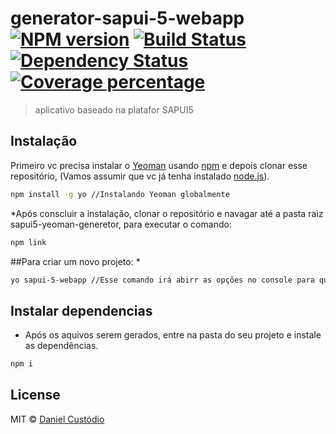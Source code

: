 # generator-sapui-5-webapp [![NPM version][npm-image]][npm-url] [![Build Status][travis-image]][travis-url] [![Dependency Status][daviddm-image]][daviddm-url] [![Coverage percentage][coveralls-image]][coveralls-url]
> aplicativo baseado na platafor SAPUI5

## Instalação

Primeiro vc precisa instalar o [Yeoman](http://yeoman.io) usando [npm](https://www.npmjs.com/) e depois clonar esse repositório, (Vamos assumir que vc já tenha instalado [node.js](https://nodejs.org/)).

```bash
npm install -g yo //Instalando Yeoman globalmente
```
*Após conscluir a instalação, clonar o repositório e navagar até a pasta raiz sapui5-yeoman-generetor, para executar o comando:
```bash 
npm link
```

##Para criar um novo projeto:
*
```bash
yo sapui-5-webapp //Esse comando irá abirr as opções no console para que vc determine nome do projeto, descrição etc...

```

## Instalar dependencias

 * Após os aquivos serem gerados, entre na pasta do seu projeto e instale as dependências.
 ```bash
 npm i
```
## License

MIT © [Daniel Custódio](http://danielcustodio.azurewebsites.net)


[npm-image]: https://badge.fury.io/js/generator-sapui-5-webapp.svg
[npm-url]: https://npmjs.org/package/generator-sapui-5-webapp
[travis-image]: https://travis-ci.org/Daancustodio/generator-sapui-5-webapp.svg?branch=master
[travis-url]: https://travis-ci.org/Daancustodio/generator-sapui-5-webapp
[daviddm-image]: https://david-dm.org/Daancustodio/generator-sapui-5-webapp.svg?theme=shields.io
[daviddm-url]: https://david-dm.org/Daancustodio/generator-sapui-5-webapp
[coveralls-image]: https://coveralls.io/repos/Daancustodio/generator-sapui-5-webapp/badge.svg
[coveralls-url]: https://coveralls.io/r/Daancustodio/generator-sapui-5-webapp
